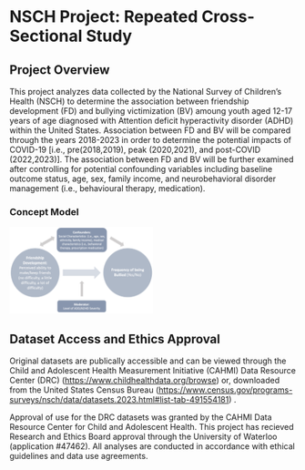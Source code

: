 # NSCH Project: Repeated Cross-Sectional Study 

## Project Overview
This project analyzes data collected by the National Survey of Children’s Health (NSCH) to determine the association between friendship development (FD) and bullying victimization (BV) amoung youth aged 12-17 years of age diagnosed with Attention deficit hyperactivity disorder (ADHD) within the United States. Association between FD and BV will be compared through the years 2018-2023 in order to determine the potential impacts of COVID-19 [i.e., pre(2018,2019), peak (2020,2021), and post-COVID (2022,2023)]. The association between FD and BV will be further examined after controlling for
potential confounding variables including baseline outcome status, age, sex, family income, and neurobehavioral disorder management (i.e.,
behavioural therapy, medication). 

### Concept Model
<img src="Images/ConceptModel.png" width="50%" />

## Dataset Access and Ethics Approval 
Original datasets are publically accessible and can be viewed through the Child and Adolescent Health Measurement Initiative (CAHMI) Data Resource Center (DRC) (https://www.childhealthdata.org/browse) or, downloaded from the United States Census Bureau (https://www.census.gov/programs-surveys/nsch/data/datasets.2023.html#list-tab-491554181) . 

Approval of use for the DRC datasets was granted by the CAHMI Data Resource Center for Child and Adolescent Health. This project has recieved Research and Ethics Board approval through the University of Waterloo (application #47462). All analyses are conducted in accordance with ethical guidelines and data use agreements. 
